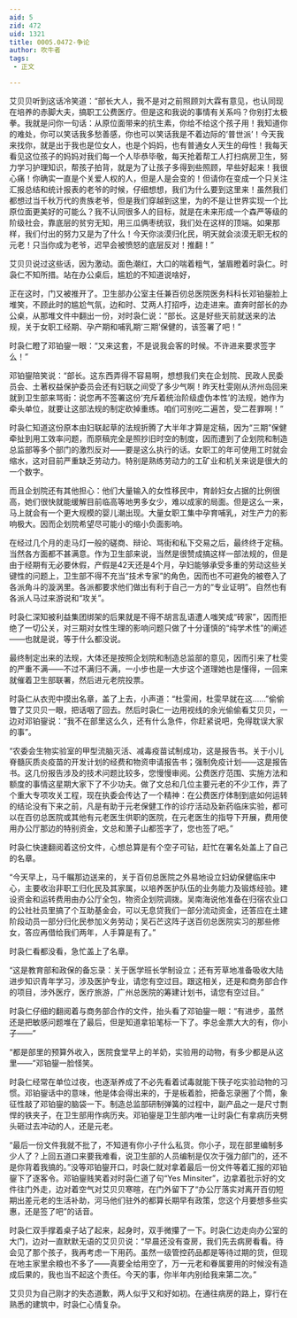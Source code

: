 ```yaml
---
aid: 5
zid: 472
uid: 1321
title: 0005.0472-争论
author: 吹牛者
tags: 
 - 正文

---
```




  艾贝贝听到这话冷笑道：“部长大人，我不是对之前照顾刘大霖有意见，也认同现在培养的赤脚大夫，搞职工公费医疗。但是这和我说的事情有关系吗？你别打太极拳。我就是问你一句话：从原位面带来的抗生素，你给不给这个孩子用！我知道你的难处，你可以笑话我多愁善感，你也可以笑话我是不着边际的‘普世派’！今天我来找你，就是出于我也是位女人，也是个妈妈，也有普通女人天生的母性！我每天看见这位孩子的妈妈对我们每一个人毕恭毕敬，每天抢着帮工人打扫病房卫生，努力学习护理知识，帮孩子拍背，就是为了让孩子多得到些照顾，早些好起来！我很心痛！你确实一直是个关爱人权的人，但是人是会变的！但请你在变成一个只关注汇报总结和统计报表的老爷的时候，仔细想想，我们为什么要到这里来！虽然我们都想过当千秋万代的贵族老爷，但是我们穿越到这里，为的不是让世界实现一个比原位面更美好的可能么？我不认同很多人的目标，就是在未来形成一个森严等级的阶级社会，靠底层的贫穷无知，用三瓜俩枣统驭，我们处在这样的顶端。如果那样，我们付出的努力又是为了什么！今天你淡漠归化民，明天就会淡漠无职无权的元老！只当你成为老爷，迟早会被愤怒的底层反对！推翻！”

  艾贝贝说过这些话，因为激动。面色潮红，大口的喘着粗气，皱眉瞪着时袅仁。时袅仁不知所措。站在办公桌后，尴尬的不知道说啥好，

  正在这时，门又被推开了。卫生部办公室主任兼百仞总医院医务科科长邓铂鋆脸上堆笑，不顾此时的尴尬气氛，边和时、艾两人打招呼，边走进来。直奔时部长的办公桌，从那堆文件中翻出一份，对时袅仁说：“部长。这是好些天前就送来的法规，关于女职工经期、孕产期和哺乳期‘三期’保健的，该签署了吧！”

  时袅仁瞪了邓铂鋆一眼：“又来这套，不是说我会客的时候。不许进来要求签字么！”

  邓铂鋆陪笑说：“部长。这东西弄得不容易啊，想想我们夹在企划院、民政人民委员会、土著权益保护委员会还有妇联之间受了多少气啊！昨天杜雯刚从济州岛回来就到卫生部来骂街：说您再不签署这份‘充斥着统治阶级虚伪本性’的法规，她作为牵头单位，就要让这部法规的制定砍掉重练。咱们可别吃二遍苦，受二茬罪啊！”

  时袅仁知道这份原本由妇联起草的法规折腾了大半年才算是定稿，因为“三期”保健牵扯到用工效率问题，而原稿完全是照抄旧时空的制度，因而遭到了企划院和制造总监部等多个部门的激烈反对——要是这么执行的话。女职工的年可使用工时就会缩水，这对目前严重缺乏劳动力。特别是熟练劳动力的工矿业和机关来说是很大的一个数字。

  而且企划院还有其他担心：他们大量输入的女性移民中，育龄妇女占据的比例很高，她们很快就能缓解目前临高等地男多女少，难以成家的局面。但是这么一来，马上就会有一个更大规模的婴儿潮出现。大量女职工集中孕育哺乳，对生产力的影响极大。因而企划院希望尽可能小的缩小负面影响。

  在经过几个月的走马灯一般的磋商、辩论、骂街和私下交易之后，最终终于定稿。当然各方面都不甚满意。作为卫生部来说，当然是很赞成搞这样一部法规的，但是由于经期有无必要休假，产假是42天还是4个月，孕妇能够承受多重的劳动这些关键性的问题上，卫生部不得不充当“技术专家”的角色，因而也不可避免的被卷入了各派角斗的漩涡里。各派都要求他们做出有利于自己一方的“专业证明”。自然也有各派人马过来游说和“攻关”。

  时袅仁深知被利益集团绑架的后果就是不得不胡言乱语遭人嗤笑成“砖家”，因而拒绝了一切公关，对三期对女性生理的影响问题只做了十分谨慎的“纯学术性”的阐述——也就是说，等于什么都没说。

  最终制定出来的法规，大体还是按照企划院和制造总监部的意见，因而引来了杜雯的严重不满——不过不满归不满，一小步也是一大步这个道理她也是懂得，一回来就催着卫生部联署，然后进元老院投票。

  时袅仁从衣兜中摸出名章，盖了上去，小声道：“杜雯闹，杜雯早就在这……”偷偷瞥了艾贝贝一眼，把话咽了回去。然后时袅仁一边用视线的余光偷偷看艾贝贝，一边对邓铂鋆说：“我不在部里这么久，还有什么急件，你赶紧说吧，免得耽误大家的事”。

  “农委会生物实验室的甲型流脑灭活、减毒疫苗试制成功，这是报告书。关于小儿脊髓灰质炎疫苗的开发计划的经费和物资申请报告书；强制免疫计划——这是报告书。这几份报告涉及的技术问题比较多，您慢慢审阅。公费医疗范围、实施方法和额度的事情这星期大家下了不少功夫。做了文总和几位主要元老的不少工作，弄了个重大专项攻关工程，现在执委会传达了一个精神：在公费医疗体制到底如何运转的结论没有下来之前，凡是有助于元老保健工作的诊疗活动及新药临床实验，都可以在百仞总医院或其他有元老医生供职的医院，在元老医生的指导下开展，费用使用办公厅那边的特别资金，文总和萧子山都签字了，您也签了吧。”

  时袅仁快速翻阅着这份文件，心想总算是有个空子可钻，赶忙在署名处盖上了自己的名章。

  “今天早上，马千瞩那边送来的，关于百仞总医院之外易地设立妇幼保健临床中心，主要收治非职工归化民及其家属，以培养医护队伍的业务能力及锻炼经验。建设资金和运转费用由办公厅全包，物资企划院调拨。吴南海说他准备在归宿农业口的公社社员里搞了个互助基金会，可以无息贷我们一部分流动资金，还答应在土建阶段动员一部分归化民参加义务劳动；吴石芒这阵子送百仞总医院实习的那些修女，答应再借给我们两年，人手算是有了。”

  时袅仁看都没看，急忙盖上了名章。

  “这是教育部和政保的备忘录：关于医学班长学制设立；还有芳草地准备吸收大陆进步知识青年学习，涉及医护专业，请您有空过目。跟这相关，还是和商务部合作的项目，涉外医疗，医疗旅游，广州总医院的筹建计划书，请您有空过目。”

  时袅仁仔细的翻阅着与商务部合作的文件，抬头看了邓铂鋆一眼：“有进步，虽然还是把敏感问题堆在了最后，但是知道拿铅笔标一下了。李总金票大大的有，你小子——”

  “都是部里的预算外收入，医院食堂早上的羊奶，实验用的动物，有多少都是从这里——”邓铂鋆一脸怪笑。

  时袅仁经常在单位过夜，也逐渐养成了不必先看着试毒就能下筷子吃实验动物的习惯。邓铂鋆话中的意味，他是体会得出来的，于是板着脸，把备忘录圈了个筒，象征性敲了邓铂鋆的脑袋一下。制造总监部研制弹簧的过程中，副产品之一是尺寸剽悍的铁夹子，在卫生部用作病历夹。邓铂鋆是卫生部内唯一让时袅仁有拿病历夹劈头砸过去冲动的人，还是元老。

  “最后一份文件我就不批了，不知道有你小子什么私货。你小子，现在部里编制多少人了？上回五道口来要我难看，说卫生部的人员编制是仅次于强力部门的，还不是你背着我搞的。”没等邓铂鋆开口，时袅仁就对拿着最后一份文件等着汇报的邓铂鋆下了逐客令。邓铂鋆贱笑着对时袅仁道了句“Yes Minsiter”，边拿着批示好的文件往门外走，边对着空气对艾贝贝寒暄，在门外留下了“办公厅落实对离开百仞短期出差元老的生活补助，河马他们驻外的都算长期早有政策，您这个月要想多些实惠，还是签了吧”的话音。

  时袅仁双手撑着桌子站了起来，起身时，双手微攥了一下。时袅仁边走向办公室的大门，边对一直默默无语的艾贝贝说：“早晨还没有查房，我们先去病房看看。待会见了那个孩子，我再考虑一下用药。虽然一级管控药品都是等待过期的货，但现在地主家里余粮也不多了——真要全给用空了，万一元老和眷属要用的时候没有造成后果的，我也当不起这个责任。今天的事，你半年内别给我来第二次。”

  艾贝贝为自己刚才的失态道歉，两人似乎又和好如初。在通往病房的路上，穿行在熟悉的建筑中，时袅仁心情复杂。


